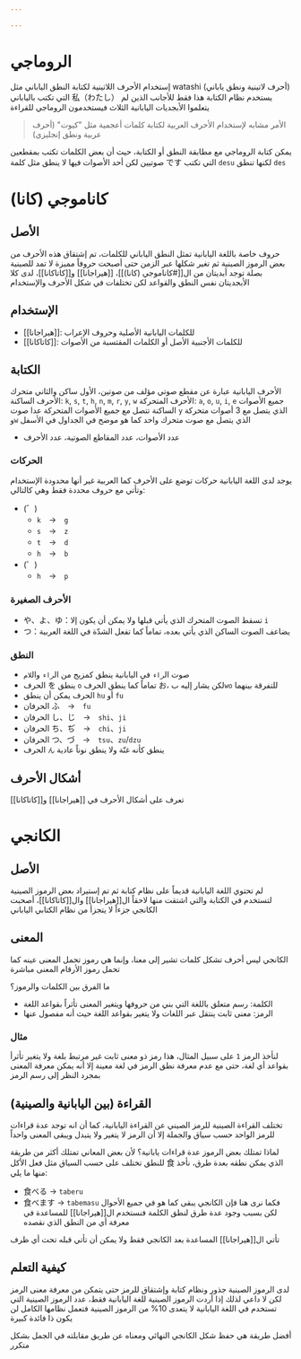 ```yaml
---

---
```

# الروماجي
إستخدام الأحرف اللاتينية لكتابة النطق الياباني مثل watashi (أحرف لاتينية ونطق ياباني) التي تكتب بالياباني 私（わたし）
يستخدم نظام الكتابة هذا فقط للأجانب الذين لم يتعلموا الأبجديات اليابانية الثلاث فيستخدمون الروماجي للقراءة
> الأمر مشابه لإستخدام الأحرف العربية لكتابة كلمات أعجمية مثل "كيوت" (أحرف عربية ونطق إنجليزي)

يمكن كتابة الروماجي مع مطابقة النطق أو الكتابة، حيث أن بعض الكلمات تكتب بمقطعين صوتيين لكن أحد الأصوات فيها لا ينطق مثل كلمة です التي تكتب `desu` لكنها تنطق `des`
# كاناموجي (كانا)
## الأصل
حروف خاصة باللغة اليابانية تمثل النطق الياباني للكلمات، تم إشتقاق هذه الأحرف من بعض الرموز الصينية ثم تغير شكلها عبر الزمن حتى أصبحت حروفاً مميزة لا تمد للصينية بصلة
توجد أبديتان من ال[[#كاناموجي (كانا)]]، [[هيراجانا]] و[[كاتاكانا]]، لدى كلا الأبجديتان نفس النطق والقواعد لكن تختلفات في شكل الأحرف والإستخدام
## الإستخدام
- [[هيراجانا]]: للكلمات اليابانية الأصلية وحروف الإعراب
- [[كاتاكانا]]: للكلمات الأجنبية الأصل أو الكلمات المقتسبة من الأصوات
## الكتابة
الأحرف اليابانية عبارة عن مقطع صوتي مؤلف من صوتين، الأول ساكن والثاني متحرك
الأحرف الساكنة: `k`, `s`, `t`, `h`, `n`, `m`, `r`, `y`, `w`
الأحرف المتحركة: `a`, `o`, `u`, `i`, `e`
جميع الأصوات الساكنة تتصل مع جميع الأصوات المتحركة عدا صوت `y` الذي يتصل مع 3 أصوات متحركة و`w` الذي يتصل مع صوت متحرك واحد كما هو موضح في الجداول في الأسفل
- عدد الأصوات، عدد المقاطع الصوتية، عدد الأحرف
### الحركات
يوجد لدى اللغة اليابانية حركات توضع على الأحرف كما العربية غير أنها محدودة الإستخدام وتأتي مع حروف محددة فقط وهي كالتالي:
- (゛)
	- `k`　→　`g`
	- `s`　→　`z`
	- `t`　→　`d`
	- `h`　→　`b`
- (゜)
	- `h`　→　`p`
### الأحرف الصغيرة
- や、よ、ゆ：تسقط الصوت المتحرك الذي يأتي قبلها ولا يمكن أن يكون إلا `i`
- つ：يضاعف الصوت الساكن الذي يأتي بعده، تماماً كما تفعل الشدّة في اللغة العربية
### النطق
- صوت ال`راء` في اليابانية ينطق كمزيج من ال`راء` وال`لام`
- الحرف を ينطق `o` تماماً كما ينطق الحرف お، لكن يشار إليه ب`wo` للتفرقة بينهما
- الحرف يمكن أن ينطق `hu` أو `fu`
- الحرفان  ふ　→　`fu`
- الحرفان し、じ　→　`shi`、`ji`
- الحرفان ち、ぢ　→　`chi`、`ji`
- الحرفان つ、づ　→　`tsu`、`zu`/`dzu`
- الحرف `ん` ينطق كأنه غنّة ولا ينطق نوناً عادية
## أشكال الأحرف
تعرف على أشكال الأحرف في [[هيراجانا]] و[[كاتاكانا]]
# الكانجي
## الأصل
لم تحتوي اللغة اليابانية قديماً على نظام كتابة ثم تم إستيراد بعض الرموز الصينية لتستخدم في الكتابة والتي اشتقت منها لاحقاً ال[[هيراجانا]] وال[[كاتاكانا]]، أصحبت الكانجي جزءاً لا يتجزأ من نظام الكتابي الياباني
## المعنى
الكانجي ليس أحرف تشكل كلمات تشير إلى معنا، وإنما هي رموز تحمل المعنى عينه كما تحمل رموز الأرقام المعنى مباشرة

ما الفرق بين الكلمات والرموز؟
- الكلمة: رسم متعلق باللغة التي بني من حروفها ويتغير المعنى تأثراً بقواعد اللغة
- الرمز: معنى ثابت ينتقل عبر اللغات ولا يتغير بقواعد اللغة حيث أنه مفصول عنها
### مثال
لنأخذ الرمز `1` على سبيل المثال، هذا رمز ذو معنى ثابت غير مرتبط بلغة ولا يتغير تأثرأ بقواعد أي لغة، حتى مع عدم معرفة نطق الرمز في لغة معينة إلا أنه يمكن معرفة المعنى بمجرد النظر إلى رسم الرمز
## القراءة (بين اليابانية والصينية)
تختلف القراءة الصينية للرمز الصيني عن القراءة اليابانية، كما أن انه توجد عدة قراءات للرمز الواحد حسب سياق والجملة إلا أن الرمز لا يتغير ولا يتبدل ويبقى المعنى واحداً

لماذا تمتلك بعض الرموز عدة قراءات يابانية؟ لأن بعض المعاني تمتلك أكثر من طريقة للنطق تختلف على حسب السياق مثل فعل الأكل 食 الذي يمكن نطقه بعدة طرق، نأخذ منها ما يلي:
- 食べる        → `taberu`
- 食べます    → `tabemasu`
فكما نرى هنا فإن الكانجي يبقى كما هو في جميع الأحوال لكن بسبب وجود عدة طرق لنطق الكلمة فنستخدم ال[[هيراجانا]] للمساعدة في معرفة أي من النطق الذي نقصده

تأتي ال[[هيراجانا]] المساعدة بعد الكانجي فقط ولا يمكن أن تأتي قبله تحت أي ظرف
## كيفية التعلم
لدى الرموز الصينية جذور ونظام كتابة وإشتقاق للرمز حتى يتمكن من معرفة معنى الرمز لكن لا داعي لذلك إذا أردت الرموز الصينية للغة اليابانية فقط، عدد الرموز الصينية التي تستخدم في اللغة اليابانية لا يتعدى 10% من الرموز الصينية فتعمل نظامها الكامل لن يكون ذا فائدة كبيرة

أفضل طريقة هي حفظ شكل الكانجي النهائي ومعناه عن طريق مقابلته في الجمل بشكل متكرر